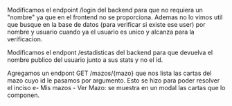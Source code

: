 Modificamos el endpoint /login del backend para que no requiera un "nombre" ya que en el frontend no se proporciona. Ademas no lo vimos util que busque en la base de datos (para verificar si existe ese user) por nombre y usuario cuando ya el usuario es unico y alcanza para la verificacion.

Modificamos el endpont /estadisticas del backend para que devuelva el nombre publico del usuario junto a sus stats y no el id.

Agregamos un endpont GET /mazos/{mazo} que nos lista las cartas del mazo cuyo id le pasamos por argumento. Esto se hizo para poder resolver el inciso e- Mis mazos - Ver Mazo: se muestra en un modal las cartas que lo componen.

